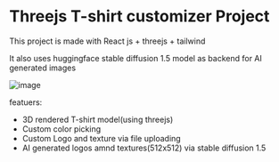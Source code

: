 # Threejs T-shirt customizer Project
This project is made with React js + threejs + tailwind

It also uses huggingface stable diffusion 1.5 model as backend for AI generated images

![image](https://github.com/MagusDev/threejs-Project/assets/90957273/33febdf9-fc77-4150-8406-198b229b4046)



featuers:

- 3D rendered T-shirt model(using threejs)
- Custom  color picking
- Custom Logo and texture via file uploading
- AI generated logos amnd textures(512x512) via stable diffusion 1.5
